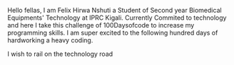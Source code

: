 Hello fellas, I am Felix Hirwa Nshuti a Student of Second year Biomedical Equipments' Technology at IPRC Kigali.
Currently Commited to technology and here I take this challenge of 100Daysofcode to increase my programming skills.
I am super excited to the following hundred days of hardworking a heavy coding.

I wish to rail on the technology road
